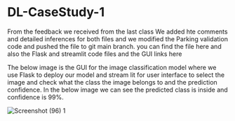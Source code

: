 # DL-CaseStudy-1

From the feedback we received from the last class We added hte comments and detailed inferences for both files and we modified the Parking validation code and pushed the file to git main branch. you can find the file here and also the Flask and streamlit code files and the GUI links here

The below image is the GUI for the image classification model where we use Flask to deploy our model and stream lit for user interface to select the image and check what the class the image belongs to and the prediction confidence. In the below image we can see the predicted class is inside and confidence is 99%.

![Screenshot (96) 1](https://github.com/user-attachments/assets/c93507ee-06f0-4d0a-b9ad-329caeaaf037)



